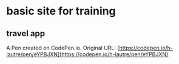 # basic site for training

## travel app

A Pen created on CodePen.io. Original URL: [https://codepen.io/h-lautre/pen/eYPBJXN](https://codepen.io/h-lautre/pen/eYPBJXN).

